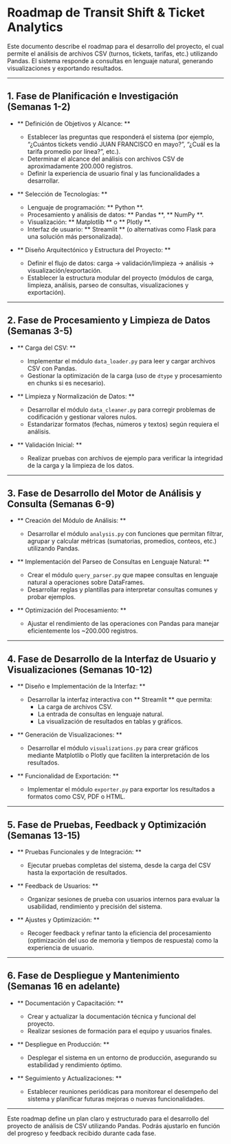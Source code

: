 # Roadmap de Transit Shift & Ticket Analytics

Este documento describe el roadmap para el desarrollo del proyecto, el cual permite el análisis de archivos CSV (turnos, tickets, tarifas, etc.) utilizando Pandas. El sistema responde a consultas en lenguaje natural, generando visualizaciones y exportando resultados.

---

## 1. Fase de Planificación e Investigación (Semanas 1-2)

- **
Definición de Objetivos y Alcance:
**  
  - Establecer las preguntas que responderá el sistema (por ejemplo, “¿Cuántos tickets vendió JUAN FRANCISCO en mayo?”, “¿Cuál es la tarifa promedio por línea?”, etc.).  
  - Determinar el alcance del análisis con archivos CSV de aproximadamente 200.000 registros.  
  - Definir la experiencia de usuario final y las funcionalidades a desarrollar.

- **
Selección de Tecnologías:
**  
  - Lenguaje de programación: **
Python
**.  
  - Procesamiento y análisis de datos: **
Pandas
**, **
NumPy
**.  
  - Visualización: **
Matplotlib
** o **
Plotly
**.  
  - Interfaz de usuario: **
Streamlit
** (o alternativas como Flask para una solución más personalizada).

- **
Diseño Arquitectónico y Estructura del Proyecto:
**  
  - Definir el flujo de datos: carga → validación/limpieza → análisis → visualización/exportación.  
  - Establecer la estructura modular del proyecto (módulos de carga, limpieza, análisis, parseo de consultas, visualizaciones y exportación).

---

## 2. Fase de Procesamiento y Limpieza de Datos (Semanas 3-5)

- **
Carga del CSV:
**  
  - Implementar el módulo `data_loader.py` para leer y cargar archivos CSV con Pandas.  
  - Gestionar la optimización de la carga (uso de `dtype` y procesamiento en chunks si es necesario).

- **
Limpieza y Normalización de Datos:
**  
  - Desarrollar el módulo `data_cleaner.py` para corregir problemas de codificación y gestionar valores nulos.  
  - Estandarizar formatos (fechas, números y textos) según requiera el análisis.

- **
Validación Inicial:
**  
  - Realizar pruebas con archivos de ejemplo para verificar la integridad de la carga y la limpieza de los datos.

---

## 3. Fase de Desarrollo del Motor de Análisis y Consulta (Semanas 6-9)

- **
Creación del Módulo de Análisis:
**  
  - Desarrollar el módulo `analysis.py` con funciones que permitan filtrar, agrupar y calcular métricas (sumatorias, promedios, conteos, etc.) utilizando Pandas.

- **
Implementación del Parseo de Consultas en Lenguaje Natural:
**  
  - Crear el módulo `query_parser.py` que mapee consultas en lenguaje natural a operaciones sobre DataFrames.  
  - Desarrollar reglas y plantillas para interpretar consultas comunes y probar ejemplos.

- **
Optimización del Procesamiento:
**  
  - Ajustar el rendimiento de las operaciones con Pandas para manejar eficientemente los ~200.000 registros.

---

## 4. Fase de Desarrollo de la Interfaz de Usuario y Visualizaciones (Semanas 10-12)

- **
Diseño e Implementación de la Interfaz:
**  
  - Desarrollar la interfaz interactiva con **
Streamlit
** que permita:
    - La carga de archivos CSV.
    - La entrada de consultas en lenguaje natural.
    - La visualización de resultados en tablas y gráficos.

- **
Generación de Visualizaciones:
**  
  - Desarrollar el módulo `visualizations.py` para crear gráficos mediante Matplotlib o Plotly que faciliten la interpretación de los resultados.

- **
Funcionalidad de Exportación:
**  
  - Implementar el módulo `exporter.py` para exportar los resultados a formatos como CSV, PDF o HTML.

---

## 5. Fase de Pruebas, Feedback y Optimización (Semanas 13-15)

- **
Pruebas Funcionales y de Integración:
**  
  - Ejecutar pruebas completas del sistema, desde la carga del CSV hasta la exportación de resultados.

- **
Feedback de Usuarios:
**  
  - Organizar sesiones de prueba con usuarios internos para evaluar la usabilidad, rendimiento y precisión del sistema.

- **
Ajustes y Optimización:
**  
  - Recoger feedback y refinar tanto la eficiencia del procesamiento (optimización del uso de memoria y tiempos de respuesta) como la experiencia de usuario.

---

## 6. Fase de Despliegue y Mantenimiento (Semanas 16 en adelante)

- **
Documentación y Capacitación:
**  
  - Crear y actualizar la documentación técnica y funcional del proyecto.  
  - Realizar sesiones de formación para el equipo y usuarios finales.

- **
Despliegue en Producción:
**  
  - Desplegar el sistema en un entorno de producción, asegurando su estabilidad y rendimiento óptimo.

- **
Seguimiento y Actualizaciones:
**  
  - Establecer reuniones periódicas para monitorear el desempeño del sistema y planificar futuras mejoras o nuevas funcionalidades.

---

Este roadmap define un plan claro y estructurado para el desarrollo del proyecto de análisis de CSV utilizando Pandas. Podrás ajustarlo en función del progreso y feedback recibido durante cada fase.
